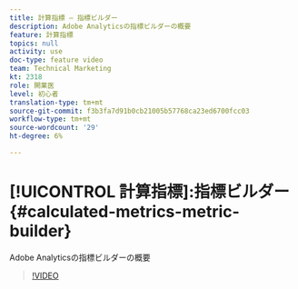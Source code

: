 ```yaml
---
title: 計算指標 — 指標ビルダー
description: Adobe Analyticsの指標ビルダーの概要
feature: 計算指標
topics: null
activity: use
doc-type: feature video
team: Technical Marketing
kt: 2318
role: 開業医
level: 初心者
translation-type: tm+mt
source-git-commit: f3b3fa7d91b0cb21005b57768ca23ed6700fcc03
workflow-type: tm+mt
source-wordcount: '29'
ht-degree: 6%

---
```



# [!UICONTROL 計算指標]:指標ビルダー  {#calculated-metrics-metric-builder}

Adobe Analyticsの指標ビルダーの概要

>[!VIDEO](https://video.tv.adobe.com/v/25411/?quality=12)
